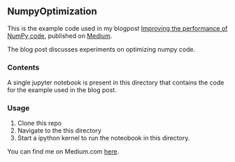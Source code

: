 ## NumpyOptimization

This is the example code used in my blogpost [Improving the performance of NumPy code](https://polaris000.medium.com/improving-the-performance-of-numpy-code-d8a339a484d9), published on [Medium](https://medium.com).

The blog post discusses experiments on optimizing numpy code.

### Contents
A single jupyter notebook is present in this directory that contains the code for the example used in the blog post.

### Usage
1. Clone this repo
2. Navigate to the this directory
3. Start a ipython kernel to run the noteobook in this directory.


You can find me on Medium.com [here](https://polaris000.medium.com).
